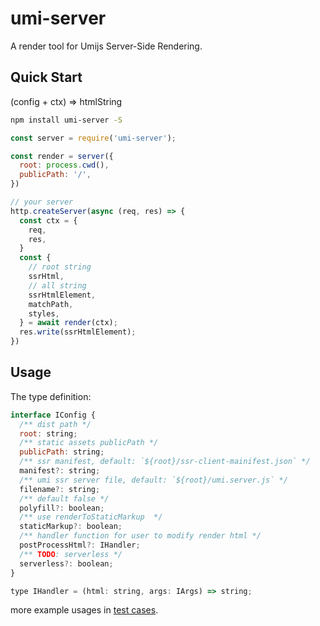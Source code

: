 # umi-server

A render tool for Umijs Server-Side Rendering.

## Quick Start

(config + ctx) => htmlString

```sh
npm install umi-server -S
```

```js
const server = require('umi-server');

const render = server({
  root: process.cwd(),
  publicPath: '/',
})

// your server
http.createServer(async (req, res) => {
  const ctx = {
    req,
    res,
  }
  const {
    // root string
    ssrHtml,
    // all string
    ssrHtmlElement,
    matchPath,
    styles,
  } = await render(ctx);
  res.write(ssrHtmlElement);
})
```

## Usage

The type definition:

```js
interface IConfig {
  /** dist path */
  root: string;
  /** static assets publicPath */
  publicPath: string;
  /** ssr manifest, default: `${root}/ssr-client-mainifest.json` */
  manifest?: string;
  /** umi ssr server file, default: `${root}/umi.server.js` */
  filename?: string;
  /** default false */
  polyfill?: boolean;
  /** use renderToStaticMarkup  */
  staticMarkup?: boolean;
  /** handler function for user to modify render html */
  postProcessHtml?: IHandler;
  /** TODO: serverless */
  serverless?: boolean;
}

type IHandler = (html: string, args: IArgs) => string;
```

more example usages in [test cases](https://github.com/umijs/umi/blob/master/packages/umi-server/test/index.test.ts).
